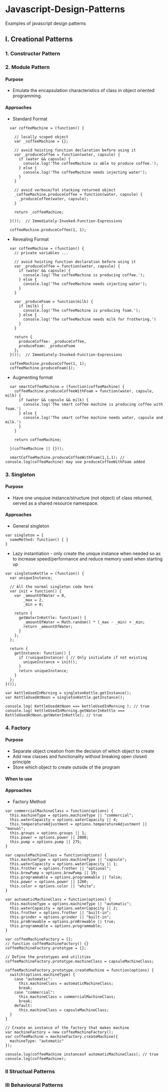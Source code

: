 # Javascript-Design-Patterns
Examples of javascript design patterns

## I. Creational Patterns
### 1. Constructor Pattern

### 2. Module Pattern 
#### Purpose
* Emulate the encapsulation characteristics of class in object oriented programming.

#### Approaches
- Standard Format
```
  var coffeeMachine = (function() {

    // locally scoped object
    var _coffeeMachine = {};

    // avoid hoisting function declaration before using it
    var _produceCoffee = function(water, capsule) {
      if (water && capsule) {
        console.log('The coffeeMachine is able to produce coffee.');
      } else {
        console.log('The coffeeMachine needs injecting water');
      }
    }

    // avoid verbose/fat stacking returned object 
    _coffeeMachine.produceCoffee = function(water, capsule) {
      _produceCoffee(water, capsule);  
    }

    return _coffeeMachine;

  }());  // Immediately-Invoked-Function-Expressions

  coffeeMachine.produceCoffee(1, 1);
```
- Revealing Format
```
  var coffeeMachine = (function() {
    // private variables ...

    // avoid hoisting function declaration before using it
    var _produceCoffee = function(water, capsule) {
      if (water && capsule) {
        console.log('The coffeeMachine is producing coffee.');
      } else {
        console.log('The coffeeMachine needs injecting water');
      }
    }

    var _produceFoam = function(milk) {
      if (milk) {
        console.log('The coffeeMachine is producing foam.');
      } else {
        console.log('The coffeeMachine needs milk for frothering.')
      }
    }
    
    return {
      produceCoffee: _produceCoffee,
      produceFoam: _produceFoam
    };
  }());  // Immediately-Invoked-Function-Expressions

  coffeeMachine.produceCoffee(1, 1);
  coffeeMachine.produceFoam(1);
```
- Augmenting format
```
  var smartCoffeeMachine = (function(coffeeMachine) {
    coffeeMachine.produceCoffeeWithFoam = function(water, capsule, milk) {
      if (water && capsule && milk) {
        console.log('The smart coffee machine is producing coffee with foam.')
      } else {
        console.log('The smart coffee machine needs water, capsule and milk.')
      }
    }
    
    return coffeeMachine;
    
  }(coffeeMachine || {}));

  smartCoffeeMachine.produceCoffeeWithFoam(1,1,1); // console.log(coffeeMachine) may see produceCoffeeWithFoam added
```

### 3. Singleton 
#### Purpose
* Have one unquiue instance/structure (not object) of class returned, served as a shared resource namespace.

#### Approaches
- General singleton
```
var singleton = {
  someMethod: function() { }
}
```

- Lazy instantiation - only create the unique instance when needed so as to increase speed/performance and reduce memory used when starting up
```
var singletonKettle = (function() {
  var uniqueInstance;
  
  // All the normal singleton code here
  var init = function() {
    var _amountOfWater = 0,
        _max = 2,
        _min = 0;
    
    return {
      getWaterInKettle: function() {
        _amountOfWater = Math.random() * (_max - _min) + _min;
        return _amountOfWater;
      }
    };
  };
  
  return {
    getInstance: function() {
      if (!uniqueInstance) { // Only initialate if not existing
        uniqueInstance = init();
      }
      return uniqueInstance;
    }  
  };
}());

var kettleUsedInMorning = singletonKettle.getInstance();
var KettleUsedAtNoon = singletonKettle.getInstance();

console.log( KettleUsedAtNoon === kettleUsedInMorning ); // true
console.log( kettleUsedInMorning.getWaterInKettle === KettleUsedAtNoon.getWaterInKettle); // true
```

### 4. Factory 
#### Purpose 
* Separate object creation from the decision of which object to create
* Add new classes and functionality without breaking open closed principle
* Store which object to create outside of the program

#### When to use

#### Approaches
- Factory Method
```
var commercialMachineClass = function(options) {
  this.machineType = options.machineType || "commercial";
  this.waterCapacity = options.waterCapacity || 4;
  this.temperatureAdjustment = options.temperatureAdjustment || "manual";
  this.groups = options.groups || 1;
  this.power = options.power || 2000;
  this.pump = options.pump || 275;
}

var capsuleMachineClass = function(options) {
  this.machineType = options.machineType || "capsule";
  this.waterCapacity = options.waterCapacity || 1;
  this.frother = options.frother || "optional";
  this.brewPump = options.brewPump || 19;
  this.programmable = options.programmable || false;
  this.power = options.power || 1260;
  this.color = options.color || "white";
}

var automaticMachineClass = function(options) {
  this.machineType = options.machineType || "automatic";
  this.waterCapacity = options.waterCapacity || 2;
  this.frother = options.frother || "built-in";
  this.grinder = options.grinder || "built-in";
  this.preBrewable = options.preBrewable || true;
  this.programmable = options.programmable;
}

var coffeeMachineFactory = {};
// function coffeeMachineFactory() {}
coffeeMachineFactory.prototype = {};

// Define the prototypes and utilities
coffeeMachineFactory.prototype.machineClass = capsuleMachineClass; 

coffeeMachineFactory.prototype.createMachine = function(options) {
  switch(options.machineType) {
    case "automatic":
      this.machineClass = automaticMachineClass;
      break;
    case "commercial":
      this.machineClass = commercialMachineClass;
      break;
    default:
      this.machineClass = capsuleMachineClass;  
  }
}

// Create an instance of the factory that makes machine
var machineFactory = new coffeeMachineFactory();
var coffeeMachine = machineFactory.createMachine({
  machineType: "automatic"
});

console.log(coffeeMachine instanceof automaticMachineClass); // true  
console.log(coffeeMachine); 
```
### II Structual Patterns
### III Behavioural Patterns
